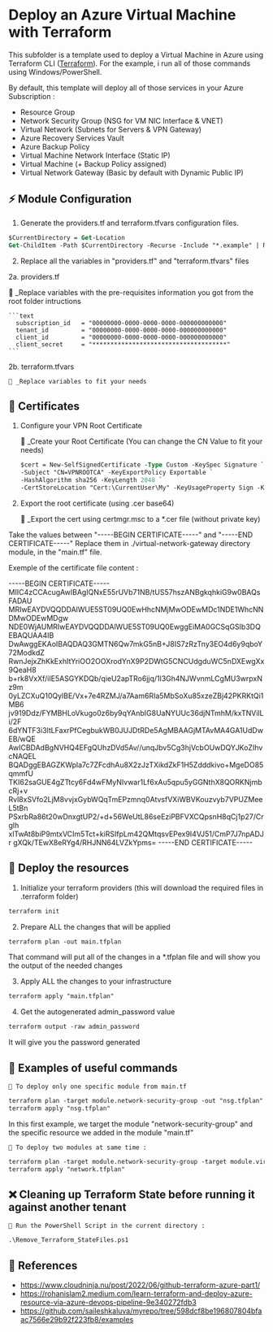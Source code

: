 # Deploy an Azure Virtual Machine with Terraform

This subfolder is a template used to deploy a Virtual Machine in Azure using Terraform CLI ([Terraform](https://developer.hashicorp.com/terraform/downloads)). For the example, i run all of those commands using Windows/PowerShell.

By default, this template will deploy all of those services in your Azure Subscription :

- Resource Group
- Network Security Group (NSG for VM NIC Interface & VNET)
- Virtual Network (Subnets for Servers & VPN Gateway)
- Azure Recovery Services Vault
- Azure Backup Policy
- Virtual Machine Network Interface (Static IP)
- Virtual Machine (+ Backup Policy assigned)
- Virtual Network Gateway (Basic by default with Dynamic Public IP)


## ⚡ Module Configuration

1. Generate the providers.tf and terraform.tfvars configuration files.

```ps
$CurrentDirectory = Get-Location
Get-ChildItem -Path $CurrentDirectory -Recurse -Include "*.example" | Rename-Item -NewName { $_.Name -replace ".example","" }
```

2. Replace all the variables in "providers.tf" and "terraform.tfvars" files

  2a. providers.tf

  📍 _Replace variables with the pre-requisites information you got from the root folder intructions

    ```text
      subscription_id   = "00000000-0000-0000-0000-000000000000"
      tenant_id         = "00000000-0000-0000-0000-000000000000"
      client_id         = "00000000-0000-0000-0000-000000000000"
      client_secret     = "*************************************"
    ```

  2b. terraform.tfvars

    📍 _Replace variables to fit your needs

## 📜 Certificates

1. Configure your VPN Root Certificate

    📍 _Create your Root Certificate (You can change the CN Value to fit your needs)

    ```ps
    $cert = New-SelfSignedCertificate -Type Custom -KeySpec Signature `
    -Subject "CN=VPNROOTCA" -KeyExportPolicy Exportable `
    -HashAlgorithm sha256 -KeyLength 2048 `
    -CertStoreLocation "Cert:\CurrentUser\My" -KeyUsageProperty Sign -KeyUsage CertSign -NotAfter (Get-Date).AddYears(20)
    ```

2. Export the root certificate (using .cer base64)

    📍 _Export the cert using certmgr.msc to a *.cer file (without private key)

Take the values between "-----BEGIN CERTIFICATE-----" and "-----END CERTIFICATE-----" 
Replace them in ./virtual-network-gateway directory module, in the "main.tf" file.

Exemple of the certificate file content :

-----BEGIN CERTIFICATE-----
MIIC4zCCAcugAwIBAgIQNxE55rUVb71NB/tUS57hszANBgkqhkiG9w0BAQsFADAU
MRIwEAYDVQQDDAlWUE5ST09UQ0EwHhcNMjMwODEwMDc1NDE1WhcNNDMwODEwMDgw
NDE0WjAUMRIwEAYDVQQDDAlWUE5ST09UQ0EwggEiMA0GCSqGSIb3DQEBAQUAA4IB
DwAwggEKAoIBAQDAQ3GMTN6Qw7mkG5nB+J8IS7zRzTny3EO4d6y9qboY72ModkdZ
RwnJejxZhKkExhItYriOO2OOXrodYnX9P2DWtG5CNCUdgduWC5nDXEwgXx9QeaH8
b+rk8VxXf/iIE5ASGYKDQb/qieU2apTRo6jjq/1l3Gh4NJWvnmLCgMU3wrpxNz9m
0yLZCXuQ10QylBE/Vx+7e4RZMJ/a7Aam6RIa5MbSoXu85xzeZBj42PKRKtQi1MB6
jv919Ddz/FYMBHLoVkugo0z6by9qYAnbIG8UaNYUUc36djNTmhM/kxTNVilLi/2F
6dYNTF3i3ltLFaxrPfCegbukWB0JUJDtRDe5AgMBAAGjMTAvMA4GA1UdDwEB/wQE
AwICBDAdBgNVHQ4EFgQUhzDVd5Av//unqJbv5Cg3hjVcbOUwDQYJKoZIhvcNAQEL
BQADggEBAGZKWpla7c7ZFcdhAu8X2zJzTXikdZkF1H5Zdddkivo+MgeDO85qmmfU
TKI62saGUE4gZTtcy6Fd4wFMyNIvwar1Lf6xAu5qpu5yGGNthX8QORKNjmbcRj+v
Rvl8xSVfo2LjM8vvjxGybWQqTmEPzmnq0AtvsfVXiWBVKouzvyb7VPUZMeeL5tBn
PSxrbRa86t20wDnxgtUP2/+d+56WeUtL86seEziPBFVXCQpsnH8qCj1p27/Crglh
xlTwAt8biP9mtxVCIm5Tct+kiRSIfpLm42QMtqsvEPex9I4VJ51/CmP7J7npADJr
gXQk/TEwX8eRYg4/RHJNN64LVZkYpms=
-----END CERTIFICATE-----

## :rocket: Deploy the resources

1. Initialize your terraform providers (this will download the required files in .terraform folder)

```ps
terraform init
```

2. Prepare ALL the changes that will be applied

```ps
terraform plan -out main.tfplan
```

That command will put all of the changes in a *.tfplan file and will show you the output of the needed changes

3. Apply ALL the changes to your infrastructure

```ps
terraform apply "main.tfplan"
```

4. Get the autogenerated admin_password value

```ps
terraform output -raw admin_password
```

It will give you the password generated

## :green_book: Examples of useful commands

    📍 To deploy only one specific module from main.tf

```ps
terraform plan -target module.network-security-group -out "nsg.tfplan"
terraform apply "nsg.tfplan"
```

In this first example, we target the module "network-security-group" and the specific resource we added in the module "main.tf"

    📍 To deploy two modules at same time :

```ps
terraform plan -target module.network-security-group -target module.virtual-network -out "network.tfplan"
terraform apply "network.tfplan"
```

## :x: Cleaning up Terraform State before running it against another tenant

    📍 Run the PowerShell Script in the current directory :

```ps
.\Remove_Terraform_StateFiles.ps1
```


## :bookmark_tabs: References

- https://www.cloudninja.nu/post/2022/06/github-terraform-azure-part1/
- https://rohanislam2.medium.com/learn-terraform-and-deploy-azure-resource-via-azure-devops-pipeline-9e340272fdb3
- https://github.com/saileshkaluva/myrepo/tree/598dcf8be196807804bfaac7566e29b92f223fb8/examples


